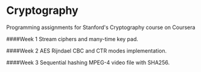 Cryptography
============
Programming assignments for Stanford's Cryptography course on Coursera

####Week 1
Stream ciphers and many-time key pad.

####Week 2
AES Rijndael CBC and CTR modes implementation.

####Week 3
Sequential hashing MPEG-4 video file with SHA256.
